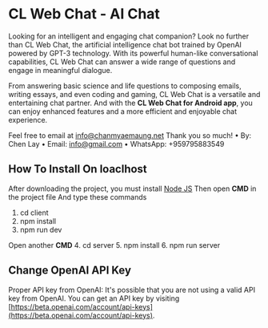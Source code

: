 # CL Web Chat - AI Chat

Looking for an intelligent and engaging chat companion? Look no further than CL Web Chat, the artificial intelligence chat bot trained by OpenAI powered by GPT-3 technology. With its powerful human-like conversational capabilities, CL Web Chat can answer a wide range of questions and engage in meaningful dialogue.

From answering basic science and life questions to composing emails, writing essays, and even coding and gaming, CL Web Chat is a versatile and entertaining chat partner. And with the **CL Web Chat for Android app**, you can enjoy enhanced features and a more efficient and enjoyable chat experience.

Feel free to email at info@chanmyaemaung.net Thank you so much!
• By: Chen Lay
• Email: info@gmail.com
• WhatsApp: +959795883549

## How To Install On loaclhost

After downloading the project, you must install [Node JS](https://nodejs.org/en/) Then open **CMD** in the project file And type these commands

1.  cd client
2.  npm install
3.  npm run dev

Open another **CMD** 4. cd server 5. npm install 6. npm run server

## Change OpenAI API Key

Proper API key from OpenAI: It's possible that you are not using a valid API key from OpenAI. You can get an API key by visiting [https://beta.openai.com/account/api-keys](https://beta.openai.com/account/api-keys).
